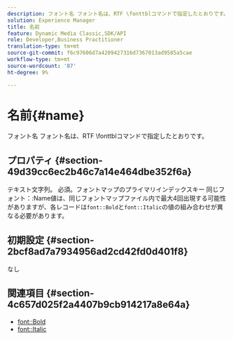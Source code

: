 ```yaml
---
description: フォント名 フォント名は、RTF \fonttblコマンドで指定したとおりです。
solution: Experience Manager
title: 名前
feature: Dynamic Media Classic,SDK/API
role: Developer,Business Practitioner
translation-type: tm+mt
source-git-commit: f6c97606d7a4209427316d7367013ad9585a5cae
workflow-type: tm+mt
source-wordcount: '87'
ht-degree: 9%

---
```



# 名前{#name}

フォント名 フォント名は、RTF \fonttblコマンドで指定したとおりです。

## プロパティ {#section-49d39cc6ec2b46c7a14e464dbe352f6a}

テキスト文字列。 必須。フォントマップのプライマリインデックスキー 同じフォント：:Name値は、同じフォントマップファイル内で最大4回出現する可能性がありますが、各レコードは`font::Bold`と`font::Italic`の値の組み合わせが異なる必要があります。

## 初期設定 {#section-2bcf8ad7a7934956ad2cd42fd0d401f8}

なし

## 関連項目 {#section-4c657d025f2a4407b9cb914217a8e64a}

* [font::Bold](r-bold-font.md#reference_F7B017EF67574A29ABFC3954AB64159C)
* [font::Italic](r-italic-font.md#reference_DC04A532B34A41AF81B0B9644ACFAAD6)
